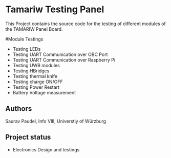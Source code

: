 # Tamariw Testing Panel
This Project contains the source code for the testing of different modules of the TAMARIW Panel Board.

#Module Testings
- Testing LEDs
- Testing UART Communication over OBC Port
- Testing UART Communication over Raspberry Pi
- Testing UWB modules
- Testing HBridges
- Testing thermal knife
- Testing charge ON/OFF
- Testing Power Restart
- Battery Voltage measurement

## Authors
Saurav Paudel, Info VIII, Universtiy of Würzburg

## Project status
- Electronics Design and testings
